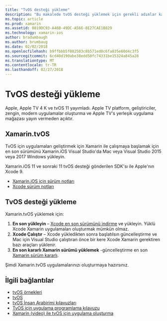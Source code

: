 ```yaml
---
title: "TvOS desteği yükleme"
description: "Bu makalede tvOS desteği yüklemek için gerekli adımlar kapsanmaktadır."
ms.topic: article
ms.prod: xamarin
ms.assetid: 0819DC93-A46B-49DC-A566-8E27CAE1B829
ms.technology: xamarin-ios
author: bradumbaugh
ms.author: brumbaug
ms.date: 02/02/2018
ms.openlocfilehash: b9ffbbb5f082503c8b571ed0c6fa835e60d4c3f5
ms.sourcegitcommit: 6cd40d190abe38edd50fc74331be15324a845a28
ms.translationtype: MT
ms.contentlocale: tr-TR
ms.lasthandoff: 02/27/2018
---
```

# <a name="installing-tvos-support"></a>TvOS desteği yükleme

Apple, Apple TV 4 K ve tvOS 11 yayımladı. Apple TV platform, geliştiriciler, zengin, modern uygulamalar oluşturma ve Apple TV's yerleşik uygulama mağazası yayın vermeden açıktır.

## <a name="xamarintvos"></a>Xamarin.tvOS

TvOS için uygulamaları geliştirmek için Xamarin ile çalışmaya başlamak için en son sürümünü Xamarin.iOS Visual Studio'da Mac veya Visual Studio 2015 veya 2017 Windows yükleyin.  

Xamarin.iOS 11 ve sonraki 11 tvOS desteği gönderilen SDK'sı ile Apple'nın Xcode 9. 

- [Xamarin.iOS için sürüm notları](https://developer.xamarin.com/releases/ios/)
- [Xcode sürüm notları](https://developer.apple.com/library/content/releasenotes/DeveloperTools/RN-Xcode/Chapters/Introduction.html#//apple_ref/doc/uid/TP40001051-CH1-SW876)

## <a name="installing-tvos-support"></a>TvOS desteği yükleme

Xamarin.tvOS yüklemek için:

1. **En son yükleyin** – [Xcode en son sürümünü indirme](https://developer.apple.com/xcode/download/) ve yükleyin. Yüklü Xcode Xamarin uygulamaları oluşturmak mümkün olmaz. 
2. **Xcode Çalıştır** – Xcode yükledikten sonra başlatılsın güncelleştirme ve Mac için Visual Studio çalıştıran önce bir kere Xcode Xamarin gerektiren bazı araçları yüklenir.
3. **En son kararlı Xamarin sürümü yüklemek** -güncelleştirme en son [Xamarin sürüm kararlı](https://developer.xamarin.com/recipes/cross-platform/ide/change_updates_channel/).

Şimdi Xamarin.tvOS uygulamalarınızı oluşturmaya hazırsınız. 



## <a name="related-links"></a>İlgili bağlantılar

- [tvOS örnekleri](https://developer.xamarin.com/samples/tvos/all/)
- [tvOS](https://developer.apple.com/tvos/)
- [tvOS İnsan Arabirimi kılavuzları](https://developer.apple.com/tvos/human-interface-guidelines/)
- [TvOS için uygulama programlama kılavuzu](https://developer.apple.com/library/prerelease/tvos/documentation/General/Conceptual/AppleTV_PG/)
- [Xamarin (video) ile tvOS için uygulama oluşturma](https://university.xamarin.com/lightninglectures/tvos-with-xamarin)
